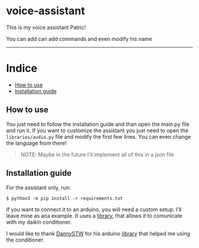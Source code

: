 # voice-assistant
This is my voice assistant Patric!

You can add can add commands and even modify his name

---

# Indice

- [How to use](##How-to-use)
- [Installation guide](##Installation-guide)

## How to use

You just need to follow the installation guide and than open the main.py file and run it.
If you want to customize the assistant you just need to open the `libraries/audio.py` file and modify the first few lines. You can even change the language from there!
> NOTE: Maybe in the future I'll implement all of this in a json file

## Installation guide

For the assistant only, run:

    $ python3 -m pip install -r requirements.txt
    
 If you want to connect it to an arduino, you will need a custom setup. I'll leave mine as ana example. It uses a [library](https://github.com/danny-source/Arduino_DY_IRDaikin), that allows it to comunicate with my daikin conditioner.

I would like to thank [DannySTW](https://github.com/danny-source) for his arduino [library](https://github.com/danny-source/Arduino_DY_IRDaikin) that helped me using the conditioner.
